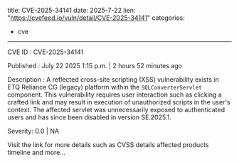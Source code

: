  
title: CVE-2025-34141
date: 2025-7-22
lien: "https://cvefeed.io/vuln/detail/CVE-2025-34141"
categories:
  - cve
---

CVE ID : CVE-2025-34141

Published :  July 22
2025
1:15 p.m. | 2 hours
52 minutes ago

Description : A reflected cross-site scripting (XSS) vulnerability exists in ETQ Reliance CG (legacy) platform within the `SQLConverterServlet` component. This vulnerability requires user interaction
such as clicking a crafted link
and may result in execution of unauthorized scripts in the user's context. The affected servlet was unnecessarily exposed to authenticated users and has since been disabled in version SE.2025.1.

Severity: 0.0 | NA

Visit the link for more details
such as CVSS details
affected products
timeline
and more...
